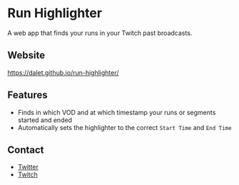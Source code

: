 # Run Highlighter
A web app that finds your runs in your Twitch past broadcasts.

## Website
https://dalet.github.io/run-highlighter/

## Features
* Finds in which VOD and at which timestamp your runs or segments started and ended
* Automatically sets the highlighter to the correct `Start Time` and `End Time`

## Contact
* [Twitter](https://twitter.com/Dalleth_)
* [Twitch](http://twitch.tv/dalleth_)
